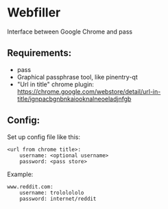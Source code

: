 Webfiller
=========

Interface between Google Chrome and pass

Requirements:
-------------
* pass
* Graphical passphrase tool, like pinentry-qt
* "Url in title" chrome plugin: https://chrome.google.com/webstore/detail/url-in-title/ignpacbgnbnkaiooknalneoeladjnfgb

Config:
-------
Set up config file like this:
```
<url from chrome title>:
    username: <optional username>
    password: <pass store>
```
Example:
```
www.reddit.com:
    username: trololololo
    password: internet/reddit
```
